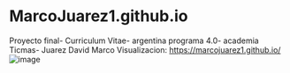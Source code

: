 # MarcoJuarez1.github.io
Proyecto final- Curriculum Vitae- argentina programa 4.0- academia Ticmas- Juarez David Marco
Visualizacion: https://marcojuarez1.github.io/
![image](https://user-images.githubusercontent.com/126628936/226778615-07fddc44-b21b-4c0e-97e4-aff086a7c0ad.png)
